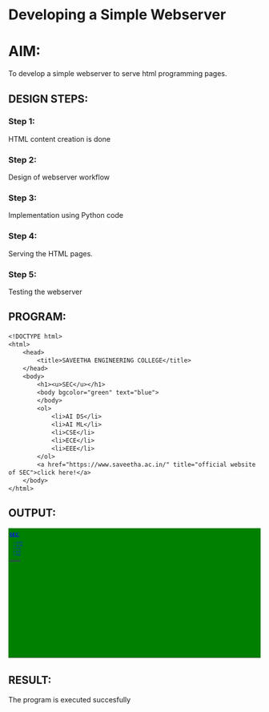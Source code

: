 # Developing a Simple Webserver

# AIM:

To develop a simple webserver to serve html programming pages.

## DESIGN STEPS:

### Step 1:

HTML content creation is done

### Step 2:

Design of webserver workflow

### Step 3:

Implementation using Python code

### Step 4:

Serving the HTML pages.

### Step 5:

Testing the webserver

## PROGRAM:
```
<!DOCTYPE html>
<html>
    <head>
        <title>SAVEETHA ENGINEERING COLLEGE</title>
    </head>
    <body>
        <h1><u>SEC</u></h1>
        <body bgcolor="green" text="blue">
        </body>
        <ol>
            <li>AI DS</li>
            <li>AI ML</li>
            <li>CSE</li>
            <li>ECE</li>
            <li>EEE</li>
        </ol>
        <a href="https://www.saveetha.ac.in/" title="official website of SEC">click here!</a>
    </body>
</html>
```

## OUTPUT:
![](/Screenshot%202023-04-06%20142327.png)

## RESULT:
The program is executed succesfully

